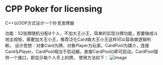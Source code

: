 # CPP Poker for licensing
 C++以OOP方式设计一个扑克发牌器
 
功能：52张牌随机分配4个人，不加大王小王，简单的实现分牌功能，若要做成斗地主规矩，需要加大王小王，推荐泛化Card做大王小王这样可以容易做逻辑判断。
设计思想：对象Card为牌，对象Player为玩家。CardPool为媒介，连接Card与Player。CardPool相当于启动器，直接CardPool()即可启动。CardPool提供一个接口，即显示每个人手上的牌。
使用方法如下：
![image](https://user-images.githubusercontent.com/78347791/202852197-cd238475-e66d-4735-84f9-e2acbdc9212b.png)


